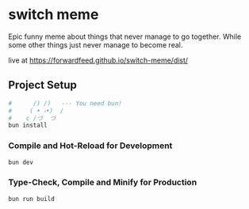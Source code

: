 # switch meme
Epic funny meme about things that never manage to go together.
While some other things just never manage to become real.

live at https://forwardfeed.github.io/switch-meme/dist/

## Project Setup

```sh
#      /) /)   --- You need bun!
#     ( • ༝•)  /
#    c /づ  づ
bun install
```

### Compile and Hot-Reload for Development

```sh
bun dev
```

### Type-Check, Compile and Minify for Production

```sh
bun run build
```
